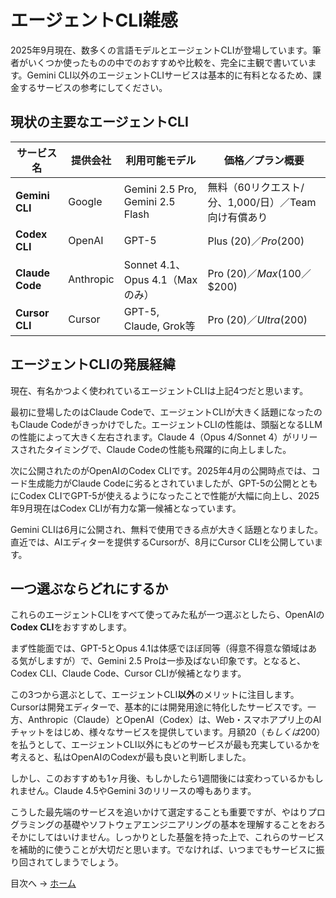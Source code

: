 # エージェントCLI雑感

2025年9月現在、数多くの言語モデルとエージェントCLIが登場しています。筆者がいくつか使ったものの中でのおすすめや比較を、完全に主観で書いています。Gemini CLI以外のエージェントCLIサービスは基本的に有料となるため、課金するサービスの参考にしてください。

## 現状の主要なエージェントCLI

| サービス名           | 提供会社      | 利用可能モデル                     | 価格／プラン概要                         |
| --------------- | --------- | --------------------------- | -------------------------------- |
| **Gemini CLI**  | Google    | Gemini 2.5 Pro, Gemini 2.5 Flash              | 無料（60リクエスト/分、1,000/日）／Team向け有償あり |
| **Codex CLI**   | OpenAI    | GPT-5                       | Plus ($20)／Pro ($200)       |
| **Claude Code** | Anthropic | Sonnet 4.1、Opus 4.1（Maxのみ） | Pro ($20)／Max ($100／$200) |
| **Cursor CLI**  | Cursor    | GPT-5, Claude, Grok等           | Pro ($20)／Ultra ($200)      |

## エージェントCLIの発展経緯

現在、有名かつよく使われているエージェントCLIは上記4つだと思います。

最初に登場したのはClaude Codeで、エージェントCLIが大きく話題になったのもClaude Codeがきっかけでした。エージェントCLIの性能は、頭脳となるLLMの性能によって大きく左右されます。Claude 4（Opus 4/Sonnet 4）がリリースされたタイミングで、Claude Codeの性能も飛躍的に向上しました。

次に公開されたのがOpenAIのCodex CLIです。2025年4月の公開時点では、コード生成能力がClaude Codeに劣るとされていましたが、GPT-5の公開とともにCodex CLIでGPT-5が使えるようになったことで性能が大幅に向上し、2025年9月現在はCodex CLIが有力な第一候補となっています。

Gemini CLIは6月に公開され、無料で使用できる点が大きく話題となりました。直近では、AIエディターを提供するCursorが、8月にCursor CLIを公開しています。

## 一つ選ぶならどれにするか

これらのエージェントCLIをすべて使ってみた私が一つ選ぶとしたら、OpenAIの**Codex CLI**をおすすめします。

まず性能面では、GPT-5とOpus 4.1は体感でほぼ同等（得意不得意な領域はある気がしますが）で、Gemini 2.5 Proは一歩及ばない印象です。となると、Codex CLI、Claude Code、Cursor CLIが候補となります。

この3つから選ぶとして、エージェントCLI**以外**のメリットに注目します。Cursorは開発エディターで、基本的には開発用途に特化したサービスです。一方、Anthropic（Claude）とOpenAI（Codex）は、Web・スマホアプリ上のAIチャットをはじめ、様々なサービスを提供しています。月額$20（もしくは$200）を払うとして、エージェントCLI以外にもどのサービスが最も充実しているかを考えると、私はOpenAIのCodexが最も良いと判断しました。

しかし、このおすすめも1ヶ月後、もしかしたら1週間後には変わっているかもしれません。Claude 4.5やGemini 3のリリースの噂もあります。

こうした最先端のサービスを追いかけて選定することも重要ですが、やはりプログラミングの基礎やソフトウェアエンジニアリングの基本を理解することをおろそかにしてはいけません。しっかりとした基盤を持った上で、これらのサービスを補助的に使うことが大切だと思います。でなければ、いつまでもサービスに振り回されてしまうでしょう。

目次へ → [ホーム](./index.md)